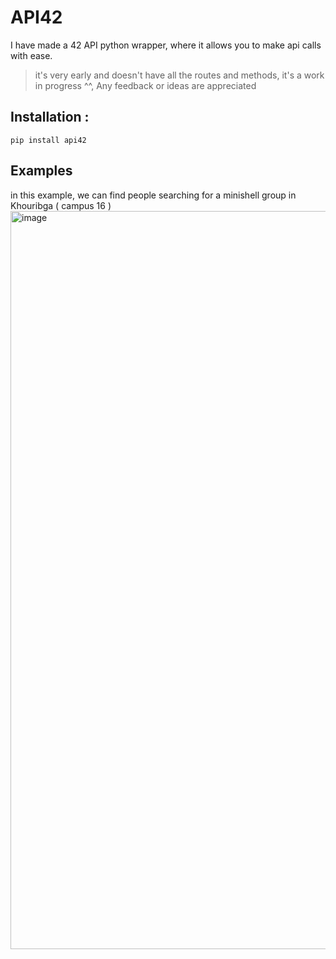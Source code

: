 # API42

I have made a 42 API python wrapper, where it allows you to make api calls with ease.

> it's very early and doesn't have all the routes and methods, it's a work in progress ^^, Any feedback or ideas are appreciated

## Installation :  
  ``pip install api42``
  
## Examples

 in this example, we can find people searching for a minishell group in Khouribga ( campus 16 )
<img width="1181" alt="image" src="https://user-images.githubusercontent.com/43254081/220163147-5b75893e-838d-49d8-9742-3bda9a43182e.png">
